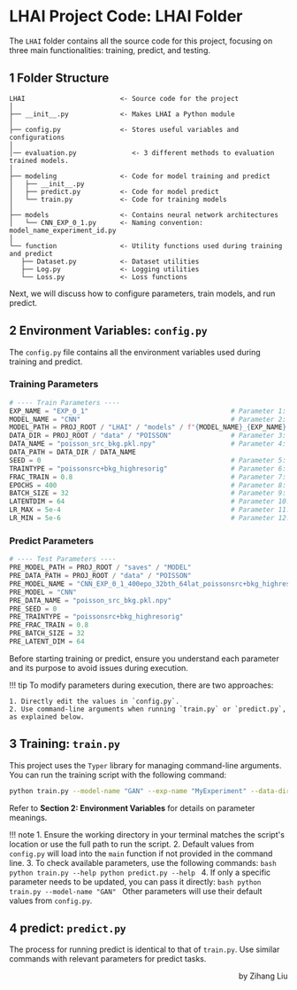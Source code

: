 # LHAI Project Code: LHAI Folder

The `LHAI` folder contains all the source code for this project, focusing on three main functionalities: training, predict, and testing.

## 1 Folder Structure

```plaintext
LHAI                        <- Source code for the project
│
├── __init__.py             <- Makes LHAI a Python module
│
├── config.py               <- Stores useful variables and configurations
│
│── evaluation.py              <- 3 different methods to evaluation trained models.
│
├── modeling                <- Code for model training and predict
│   ├── __init__.py
│   ├── predict.py          <- Code for model predict
│   └── train.py            <- Code for training models
│
├── models                  <- Contains neural network architectures
│   └── CNN_EXP_0_1.py      <- Naming convention: model_name_experiment_id.py
│
└── function                <- Utility functions used during training and predict
   ├── Dataset.py           <- Dataset utilities
   ├── Log.py               <- Logging utilities
   └── Loss.py              <- Loss functions
```

Next, we will discuss how to configure parameters, train models, and run predict.

## 2 Environment Variables: `config.py`

The `config.py` file contains all the environment variables used during training and predict.

### Training Parameters

```python
# ---- Train Parameters ----
EXP_NAME = "EXP_0_1"                                    # Parameter 1: Experiment identifier
MODEL_NAME = "CNN"                                      # Parameter 2: Model type (CNN, GAN, VAE, AE, DIFFUSION)
MODEL_PATH = PROJ_ROOT / "LHAI" / "models" / f"{MODEL_NAME}_{EXP_NAME}.py"
DATA_DIR = PROJ_ROOT / "data" / "POISSON"               # Parameter 3: Dataset directory
DATA_NAME = "poisson_src_bkg.pkl.npy"                   # Parameter 4: Dataset file name
DATA_PATH = DATA_DIR / DATA_NAME
SEED = 0                                                # Parameter 5: Random seed
TRAINTYPE = "poissonsrc+bkg_highresorig"                # Parameter 6: Training type
FRAC_TRAIN = 0.8                                        # Parameter 7: Train-test split ratio
EPOCHS = 400                                            # Parameter 8: Number of training epochs
BATCH_SIZE = 32                                         # Parameter 9: Batch size
LATENTDIM = 64                                          # Parameter 10: Latent dimension (VAE only)
LR_MAX = 5e-4                                           # Parameter 11: Maximum learning rate
LR_MIN = 5e-6                                           # Parameter 12: Minimum learning rate
```

### Predict Parameters

```python
# ---- Test Parameters ----
PRE_MODEL_PATH = PROJ_ROOT / "saves" / "MODEL"
PRE_DATA_PATH = PROJ_ROOT / "data" / "POISSON"
PRE_MODEL_NAME = "CNN_EXP_0_1_400epo_32bth_64lat_poissonsrc+bkg_highresorig_poisson_src_bkg.pkl.npy.pth"
PRE_MODEL = "CNN"
PRE_DATA_NAME = "poisson_src_bkg.pkl.npy"
PRE_SEED = 0
PRE_TRAINTYPE = "poissonsrc+bkg_highresorig"
PRE_FRAC_TRAIN = 0.8
PRE_BATCH_SIZE = 32
PRE_LATENT_DIM = 64
```

Before starting training or predict, ensure you understand each parameter and its purpose to avoid issues during execution.

!!! tip
    To modify parameters during execution, there are two approaches:
    
    1. Directly edit the values in `config.py`.
    2. Use command-line arguments when running `train.py` or `predict.py`, as explained below.

## 3 Training: `train.py`

This project uses the `Typer` library for managing command-line arguments. You can run the training script with the following command:

```bash
python train.py --model-name "GAN" --exp-name "MyExperiment" --data-dir "./data" --data-name "dataset.csv" --seed 42 --traintype "supervised" --frac-train 0.8 --epochs 10 --batch-size 32 --latentdim 128 --lr-max 0.01 --lr-min 0.001
```

Refer to **Section 2: Environment Variables** for details on parameter meanings.

!!! note
    1. Ensure the working directory in your terminal matches the script's location or use the full path to run the script.
    2. Default values from `config.py` will load into the `main` function if not provided in the command line.
    3. To check available parameters, use the following commands:
        ```bash
        python train.py --help
        python predict.py --help
        ```
    4. If only a specific parameter needs to be updated, you can pass it directly:
        ```bash
        python train.py --model-name "GAN"
        ```
        Other parameters will use their default values from `config.py`.

## 4 predict: `predict.py`

The process for running predict is identical to that of `train.py`. Use similar commands with relevant parameters for predict tasks.

<p align='right'>by Zihang Liu</p>